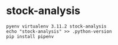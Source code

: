 # stock-analysis

````
pyenv virtualenv 3.11.2 stock-analysis
echo "stock-analysis" >> .python-version
pip install pipenv
````
